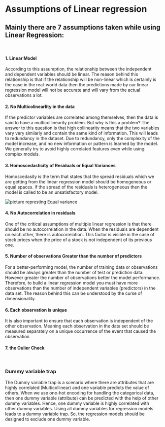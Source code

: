 # Assumptions of Linear regression

<h2>Mainly there are 7 assumptions taken while using Linear Regression:</h2>
<br/>

<h4>1. Linear Model</h4>
<p>According to this assumption, the relationship between the independent and dependent variables should be linear. The reason behind this relationship is that if the relationship will be non-linear which is certainly is the case in the real-world data then the predictions made by our linear regression model will not be accurate and will vary from the actual observations a lot.</p>

<h4>2. No Multicolinearlity in the data</h4>
<p>If the predictor variables are correlated among themselves, then the data is said to have a multicollinearity problem. But why is this a problem? The answer to this question is that high collinearity means that the two variables vary very similarly and contain the same kind of information. This will leads to redundancy in the dataset. Due to redundancy, only the complexity of the model increase, and no new information or pattern is learned by the model. We generally try to avoid highly correlated features even while using complex models.</p>

<h4>3. Homoscedasticity of Residuals or Equal Variances</h4>
<p>Homoscedasity is the term that states that the spread residuals which we are getting from the linear regression model should be homogeneous or equal spaces. If the spread of the residuals is heterogeneous then the model is called to be an unsatisfactory model.</p>
<img src="https://media.geeksforgeeks.org/wp-content/uploads/20221104123858/SatisfactoryUnsatisfactoryModel.png" alt="picture represting Equal variance" >


<h4>4. No Autocorrelation in residuals</h4>
<p>One of the critical assumptions of multiple linear regression is that there should be no autocorrelation in the data. When the residuals are dependent on each other, there is autocorrelation. This factor is visible in the case of stock prices when the price of a stock is not independent of its previous one.</p>


<h4>5. Number of observations Greater than the number of predictors</h4>
<p>For a better-performing model, the number of training data or observations should be always greater than the number of test or prediction data. However greater the number of observations better the model performance. Therefore, to build a linear regression model you must have more observations than the number of independent variables (predictors) in the data set. The reason behind this can be understood by the curse of dimensionality.</p>


<h4>6. Each observation is unique</h4>
<p>It is also important to ensure that each observation is independent of the other observation.  Meaning each observation in the data set should be measured separately on a unique occurrence of the event that caused the observation.</p>

<h4>7. the Oulier Check</h4>
<br/>

<h3>Dummy variable trap</h3>
<p>The Dummy variable trap is a scenario where there are attributes that are highly correlated (Multicollinear) and one variable predicts the value of others. When we use one-hot encoding for handling the categorical data, then one dummy variable (attribute) can be predicted with the help of other dummy variables. Hence, one dummy variable is highly correlated with other dummy variables. Using all dummy variables for regression models leads to a dummy variable trap. So, the regression models should be designed to exclude one dummy variable. </p>